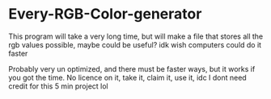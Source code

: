 # Every-RGB-Color-generator
This program will take a very long time, but will make a file that stores all the rgb values possible, maybe could be useful? idk wish computers could do it faster

Probably very un optimized, and there must be faster ways, but it works if you got the time.
No licence on it, take it, claim it, use it, idc I dont need credit for this 5 min project lol
